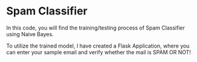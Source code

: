 # Spam Classifier

In this code, you will find the training/testing process of Spam Classifier using Naive Bayes. 

To utilize the trained model, I have created a Flask Application, where you can enter your sample email and verify whether the mail is SPAM OR NOT!

